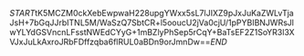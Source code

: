 $START$tK5MCZM0ckXebEwpwaH228upgYWxx5sL7lJIXZ9pJxJuKaZWLvTjaJsH+7bGqJJrbITNL5M/WaSzQ7SbtCR+l5ooucU2jVa0cjU/1pPYBIBNJWRsJlwYLYdGSVncnLFsstNWEdCYyG+1mBZlyPhSep5rCqY+BaTsEF2Z1SoYR3l3XVJxJuLkAxroJRbFDffzqba6flRUL0aBDn9orJmnDw==$END$
